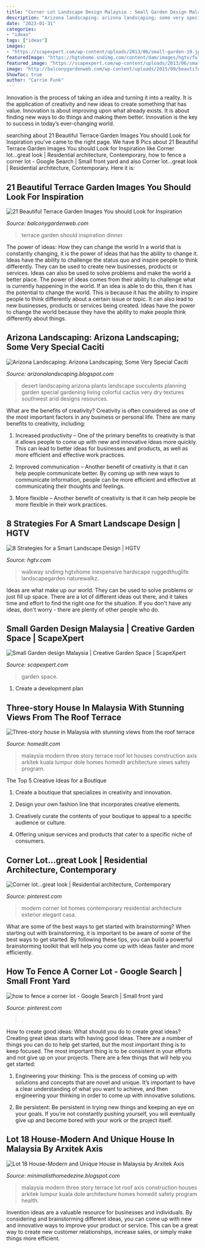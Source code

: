 ```yaml
---
title: "Corner Lot Landscape Design Malaysia : Small Garden Design Malaysia"
description: "Arizona landscaping: arizona landscaping; some very special caciti"
date: "2023-01-31"
categories:
- "ideas"
tags: ["ideas"]
images:
- "https://scapexpert.com/wp-content/uploads/2013/06/small-garden-19.jpg"
featuredImage: "https://hgtvhome.sndimg.com/content/dam/images/hgtv/fullset/2011/3/17/1/TS-89794486_two-women-landscaping-front-lawn_s3x4.jpg.rend.hgtvcom.616.822.suffix/1400961925874.jpeg"
featured_image: "https://scapexpert.com/wp-content/uploads/2013/06/small-garden-19.jpg"
image: "http://balconygardenweb.com/wp-content/uploads/2015/09/beautiful-terrace-garden-14.jpg"
ShowToc: true
author: "Carrie Funk"
---
```



Innovation is the process of taking an idea and turning it into a reality. It is the application of creativity and new ideas to create something that has value. Innovation is about improving upon what already exists. It is about finding new ways to do things and making them better. Innovation is the key to success in today’s ever-changing world.

	

		
searching about 21 Beautiful Terrace Garden Images You should Look for Inspiration you've came to the right page. We have 8 Pics about 21 Beautiful Terrace Garden Images You should Look for Inspiration like Corner lot...great look | Residential architecture, Contemporary, how to fence a corner lot - Google Search | Small front yard and also Corner lot...great look | Residential architecture, Contemporary. Here it is:
		
    
## 21 Beautiful Terrace Garden Images You Should Look For Inspiration

<img loading=lazy src="http://balconygardenweb.com/wp-content/uploads/2015/09/beautiful-terrace-garden-14.jpg" onerror="this.onerror=null;this.src='https://tse2.mm.bing.net/th?id=OIP.u4or2HjpLHA4z_KXyeCdCwHaE8&amp;pid=15.1';" alt="21 Beautiful Terrace Garden Images You should Look for Inspiration">

_Source: balconygardenweb.com_

>terrace garden should inspiration dinner. 

	

The power of ideas: How they can change the world
In a world that is constantly changing, it is the power of ideas that has the ability to change it. Ideas have the ability to challenge the status quo and inspire people to think differently. They can be used to create new businesses, products or services. Ideas can also be used to solve problems and make the world a better place.
The power of ideas comes from their ability to challenge what is currently happening in the world. If an idea is able to do this, then it has the potential to change the world. This is because it has the ability to inspire people to think differently about a certain issue or topic. It can also lead to new businesses, products or services being created. Ideas have the power to change the world because they have the ability to make people think differently about things.

    
## Arizona Landscaping: Arizona Landscaping; Some Very Special Caciti

<img loading=lazy src="http://1.bp.blogspot.com/-ozslZH5Ntpw/TZoKCR-T23I/AAAAAAAAAGI/K2WU2INta8M/w1200-h630-p-k-no-nu/desert%2Bpic.jpg" onerror="this.onerror=null;this.src='https://tse1.mm.bing.net/th?id=OIP.IcT7SwXQr8J2jDeY0cAGkAHaE7&amp;pid=15.1';" alt="Arizona Landscaping: Arizona Landscaping; Some Very Special Caciti">

_Source: arizonalandscaping.blogspot.com_

>desert landscaping arizona plants landscape succulents planning garden special gardening living colorful cactus very dry textures southwest arid designs resources. 

	

What are the benefits of creativity?
Creativity is often considered as one of the most important factors in any business or personal life. There are many benefits to creativity, including: 
1. Increased productivity – One of the primary benefits to creativity is that it allows people to come up with new and innovative ideas more quickly. This can lead to better ideas for businesses and products, as well as more efficient and effective work practices.

2. Improved communication – Another benefit of creativity is that it can help people communicate better. By coming up with new ways to communicate information, people can be more efficient and effective at communicating their thoughts and feelings.

3. More flexible – Another benefit of creativity is that it can help people be more flexible in their work practices.

    
## 8 Strategies For A Smart Landscape Design | HGTV

<img loading=lazy src="https://hgtvhome.sndimg.com/content/dam/images/hgtv/fullset/2011/3/17/1/TS-89794486_two-women-landscaping-front-lawn_s3x4.jpg.rend.hgtvcom.616.822.suffix/1400961925874.jpeg" onerror="this.onerror=null;this.src='https://tse4.mm.bing.net/th?id=OIP.dBBqP2J0oD4XTZfVGYFQ_gHaJ4&amp;pid=15.1';" alt="8 Strategies for a Smart Landscape Design | HGTV">

_Source: hgtv.com_

>walkway sndimg hgtvhome inexpensive hardscape ruggedthuglife landscapegarden naturewalkz. 

	

Ideas are what make up our world. They can be used to solve problems or just fill up space. There are a lot of different ideas out there, and it takes time and effort to find the right one for the situation. If you don't have any ideas, don't worry - there are plenty of other people who do.

    
## Small Garden Design Malaysia | Creative Garden Space | ScapeXpert

<img loading=lazy src="https://scapexpert.com/wp-content/uploads/2013/06/small-garden-19.jpg" onerror="this.onerror=null;this.src='https://tse2.mm.bing.net/th?id=OIP.97EYeQAuHsuaf-f5v1zM2gAAAA&amp;pid=15.1';" alt="Small Garden design Malaysia | Creative Garden Space | ScapeXpert">

_Source: scapexpert.com_

>garden space. 

	

1. Create a development plan 

    
## Three-story House In Malaysia With Stunning Views From The Roof Terrace

<img loading=lazy src="http://cdn.homedit.com/wp-content/uploads/2009/10/Lot-18-House-by-Arkitek-Axis4.jpg" onerror="this.onerror=null;this.src='https://tse4.mm.bing.net/th?id=OIP.gjMtl3omAi5LnNxiQKVcvwHaE7&amp;pid=15.1';" alt="Three-story house in Malaysia with stunning views from the roof terrace">

_Source: homedit.com_

>malaysia modern three story terrace roof lot houses construction axis arkitek kuala lumpur dole homes homedit architecture views safety program. 

	

The Top 5 Creative Ideas for a Boutique
1. Create a boutique that specializes in creativity and innovation.
2. Design your own fashion line that incorporates creative elements.

3. Creatively curate the contents of your boutique to appeal to a specific audience or culture.

4. Offering unique services and products that cater to a specific niche of consumers.


    
## Corner Lot...great Look | Residential Architecture, Contemporary

<img loading=lazy src="https://i.pinimg.com/736x/16/d6/e7/16d6e7757c844a7c00e0b1f1d4b8bca3--ideas-para-casa-modern-homes.jpg" onerror="this.onerror=null;this.src='https://tse4.mm.bing.net/th?id=OIP.NjfIKaTT5MBucOUmLjECBwHaFX&amp;pid=15.1';" alt="Corner lot...great look | Residential architecture, Contemporary">

_Source: pinterest.com_

>modern corner lot homes contemporary residential architecture exterior elegant casa. 

	

What are some of the best ways to get started with brainstorming?
When starting out with brainstorming, it is important to be aware of some of the best ways to get started. By following these tips, you can build a powerful brainstorming toolkit that will help you come up with ideas faster and more efficiently.

    
## How To Fence A Corner Lot - Google Search | Small Front Yard

<img loading=lazy src="https://i.pinimg.com/736x/06/1b/b4/061bb46d150121231979ac123eec7056.jpg" onerror="this.onerror=null;this.src='https://tse3.mm.bing.net/th?id=OIP.g2qhwAm0yfnAgsJDI5KcCwHaF2&amp;pid=15.1';" alt="how to fence a corner lot - Google Search | Small front yard">

_Source: pinterest.com_

>. 

	

How to create good ideas: What should you do to create great ideas?
Creating great ideas starts with having good ideas. There are a number of things you can do to help get started, but the most important thing is to keep focused. The most important thing is to be consistent in your efforts and not give up on your projects. There are a few things that will help you get started:
1. Engineering your thinking: This is the process of coming up with solutions and concepts that are novel and unique. It’s important to have a clear understanding of what you want to achieve, and then engineering your thinking in order to come up with innovative solutions.

2. Be persistent: Be persistent in trying new things and keeping an eye on your goals. If you’re not constantly pushing yourself, you will eventually give up and become bored with your work or the project itself.


    
## Lot 18 House-Modern And Unique House In Malaysia By Arxitek Axis

<img loading=lazy src="https://1.bp.blogspot.com/-2cfpx-mtNDA/Td0tGFvp3MI/AAAAAAAATjw/F2z2t7EzVAI/s1600/Modern-House-Design-of-Lot-18-House-by-Arkitek-Axis.jpg" onerror="this.onerror=null;this.src='https://tse2.mm.bing.net/th?id=OIP.dlP9aj0iGdTHjGksv4jgSQHaE7&amp;pid=15.1';" alt="Lot 18 House-Modern and Unique House in Malaysia by Arxitek Axis">

_Source: minimalisthomedezine.blogspot.com_

>malaysia modern three story terrace lot roof axis construction houses arkitek lumpur kuala dole architecture homes homedit safety program health. 

	

Invention ideas are a valuable resource for businesses and individuals. By considering and brainstorming different ideas, you can come up with new and innovative ways to improve your product or service. This can be a great way to create new customer relationships, increase sales, or simply make things more efficient.

